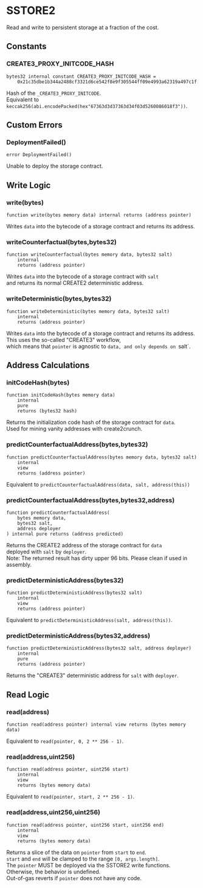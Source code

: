# SSTORE2

Read and write to persistent storage at a fraction of the cost.






<!-- customintro:start --><!-- customintro:end -->

## Constants

### CREATE3_PROXY_INITCODE_HASH

```solidity
bytes32 internal constant CREATE3_PROXY_INITCODE_HASH =
    0x21c35dbe1b344a2488cf3321d6ce542f8e9f305544ff09e4993a62319a497c1f
```

Hash of the `_CREATE3_PROXY_INITCODE`.   
Equivalent to `keccak256(abi.encodePacked(hex"67363d3d37363d34f03d5260086018f3"))`.

## Custom Errors

### DeploymentFailed()

```solidity
error DeploymentFailed()
```

Unable to deploy the storage contract.

## Write Logic

### write(bytes)

```solidity
function write(bytes memory data) internal returns (address pointer)
```

Writes `data` into the bytecode of a storage contract and returns its address.

### writeCounterfactual(bytes,bytes32)

```solidity
function writeCounterfactual(bytes memory data, bytes32 salt)
    internal
    returns (address pointer)
```

Writes `data` into the bytecode of a storage contract with `salt`   
and returns its normal CREATE2 deterministic address.

### writeDeterministic(bytes,bytes32)

```solidity
function writeDeterministic(bytes memory data, bytes32 salt)
    internal
    returns (address pointer)
```

Writes `data` into the bytecode of a storage contract and returns its address.   
This uses the so-called "CREATE3" workflow,   
which means that `pointer` is agnostic to `data, and only depends on `salt`.

## Address Calculations

### initCodeHash(bytes)

```solidity
function initCodeHash(bytes memory data)
    internal
    pure
    returns (bytes32 hash)
```

Returns the initialization code hash of the storage contract for `data`.   
Used for mining vanity addresses with create2crunch.

### predictCounterfactualAddress(bytes,bytes32)

```solidity
function predictCounterfactualAddress(bytes memory data, bytes32 salt)
    internal
    view
    returns (address pointer)
```

Equivalent to `predictCounterfactualAddress(data, salt, address(this))`

### predictCounterfactualAddress(bytes,bytes32,address)

```solidity
function predictCounterfactualAddress(
    bytes memory data,
    bytes32 salt,
    address deployer
) internal pure returns (address predicted)
```

Returns the CREATE2 address of the storage contract for `data`   
deployed with `salt` by `deployer`.   
Note: The returned result has dirty upper 96 bits. Please clean if used in assembly.

### predictDeterministicAddress(bytes32)

```solidity
function predictDeterministicAddress(bytes32 salt)
    internal
    view
    returns (address pointer)
```

Equivalent to `predictDeterministicAddress(salt, address(this))`.

### predictDeterministicAddress(bytes32,address)

```solidity
function predictDeterministicAddress(bytes32 salt, address deployer)
    internal
    pure
    returns (address pointer)
```

Returns the "CREATE3" deterministic address for `salt` with `deployer`.

## Read Logic

### read(address)

```solidity
function read(address pointer) internal view returns (bytes memory data)
```

Equivalent to `read(pointer, 0, 2 ** 256 - 1)`.

### read(address,uint256)

```solidity
function read(address pointer, uint256 start)
    internal
    view
    returns (bytes memory data)
```

Equivalent to `read(pointer, start, 2 ** 256 - 1)`.

### read(address,uint256,uint256)

```solidity
function read(address pointer, uint256 start, uint256 end)
    internal
    view
    returns (bytes memory data)
```

Returns a slice of the data on `pointer` from `start` to `end`.   
`start` and `end` will be clamped to the range `[0, args.length]`.   
The `pointer` MUST be deployed via the SSTORE2 write functions.   
Otherwise, the behavior is undefined.   
Out-of-gas reverts if `pointer` does not have any code.